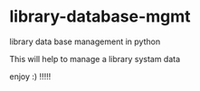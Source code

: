 # library-database-mgmt
library data base management in python


This will help to manage a library systam data

enjoy :) !!!!!
